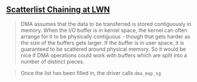 ## [Scatterlist Chaining at LWN](https://lwn.net/Articles/234617/)
> DMA assumes that the data to be transferred is stored contiguously in memory. When the I/O buffer is in kernel space, the kernel can often arrange for it to be physically contiguous - though that gets harder as the size of the buffers gets larger. If the buffer is in user space, it is guaranteed to be scattered around physical memory. So it would be nice if DMA operations could work with buffers which are split into a number of distinct pieces.

> Once the list has been filled in, the driver calls `dma_map_sg`
